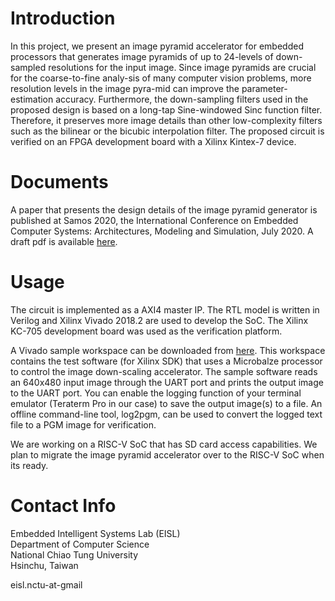 # Introduction

In this project, we present an image pyramid accelerator for embedded processors that generates image pyramids of up to 24-levels of down-sampled resolutions for the input image. Since image pyramids are crucial for the coarse-to-fine analy-sis of many computer vision problems, more resolution levels in the image pyra-mid can improve the parameter-estimation accuracy. Furthermore, the down-sampling filters used in the proposed design is based on a long-tap Sine-windowed Sinc function filter. Therefore, it preserves more image details than other low-complexity filters such as the bilinear or the bicubic interpolation filter. The proposed circuit is verified on an FPGA development board with a Xilinx Kintex-7 device.

# Documents

A paper that presents the design details of the image pyramid generator is published at Samos 2020, the International Conference on Embedded Computer Systems: Architectures, Modeling and Simulation, July 2020. A draft pdf is available [here](https://github.com/eisl-nctu/pyramid/tree/master/docs/pyramid.pdf).

# Usage
The circuit is implemented as a AXI4 master IP. The RTL model is written in Verilog and Xilinx Vivado 2018.2 are used to develop the SoC. The Xilinx KC-705 development board was used as the verification platform.

A Vivado sample workspace can be downloaded from [here](https://github.com/eisl-nctu/pyramid/tree/master/archive/pyramid.zip). This workspace contains the test software (for Xilinx SDK) that uses a Microbalze processor to control the image down-scaling accelerator. The sample software reads an 640x480 input image through the UART port and prints the output image to the UART port. You can enable the logging function of your terminal emulator (Teraterm Pro in our case) to save the output image(s) to a file. An offline command-line tool, log2pgm, can be used to convert the logged text file to a PGM image for verification. 

We are working on a RISC-V SoC that has SD card access capabilities. We plan to migrate the image pyramid accelerator over to the RISC-V SoC when its ready.

# Contact Info
Embedded Intelligent Systems Lab (EISL)  
Department of Computer Science  
National Chiao Tung University  
Hsinchu, Taiwan  

eisl.nctu-at-gmail  
